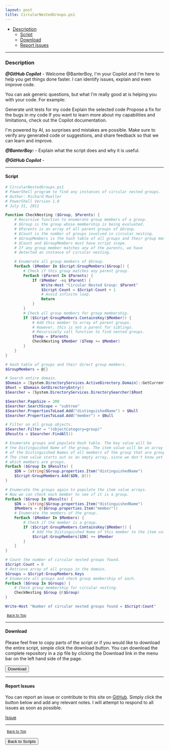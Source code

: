 ```yaml
---
layout: post
title: CircularNestedGroups.ps1
---
```


- [Description](#description)
  - [Script](#script)
  - [Download](#download)
  - [Report Issues](#report-issues)

---

### Description

**_@GitHub Copilot_** - Welcome @BanterBoy, I'm your Copilot and I'm here to help you get things done faster. I can identify issues, explain and even improve code.

You can ask generic questions, but what I'm really good at is helping you with your code. For example:

Generate unit tests for my code
Explain the selected code
Propose a fix for the bugs in my code
If you want to learn more about my capabilities and limitations, check out the Copilot documentation.

I'm powered by AI, so surprises and mistakes are possible. Make sure to verify any generated code or suggestions, and share feedback so that we can learn and improve.

**_@BanterBoy:_** - Explain what the script does and why it is useful.

**_@GitHub Copilot_** -

---

#### Script

```powershell
# CircularNestedGroups.ps1
# PowerShell program to find any instances of circular nested groups.
# Author: Richard Mueller
# PowerShell Version 1.0
# July 31, 2011

Function CheckNesting ($Group, $Parents) {
    # Recursive function to enumerate group members of a group.
    # $Group is the group whose membership is being evaluated.
    # $Parents is an array of all parent groups of $Group.
    # $Count is the number of groups involved in circular nesting.
    # $GroupMembers is the hash table of all groups and their group members.
    # $Count and $GroupMembers must have script scope.
    # If any group member matches any of the parents, we have
    # detected an instance of circular nesting.

    # Enumerate all group members of $Group.
    ForEach ($Member In $Script:GroupMembers[$Group]) {
        # Check if this group matches any parent group.
        ForEach ($Parent In $Parents) {
            If ($Member -eq $Parent) {
                Write-Host "Circular Nested Group: $Parent"
                $Script:Count = $Script:Count + 1
                # Avoid infinite loop.
                Return
            }
        }
        # Check all group members for group membership.
        If ($Script:GroupMembers.ContainsKey($Member)) {
            # Add this member to array of parent groups.
            # However, this is not a parent for siblings.
            # Recursively call function to find nested groups.
            $Temp = $Parents
            CheckNesting $Member ($Temp += $Member)
        }
    }
}

# Hash table of groups and their direct group members.
$GroupMembers = @{}

# Search entire domain.
$Domain = [System.DirectoryServices.ActiveDirectory.Domain]::GetCurrentDomain()
$Root = $Domain.GetDirectoryEntry()
$Searcher = [System.DirectoryServices.DirectorySearcher]$Root

$Searcher.PageSize = 200
$Searcher.SearchScope = "subtree"
$Searcher.PropertiesToLoad.Add("distinguishedName") > $Null
$Searcher.PropertiesToLoad.Add("member") > $Null

# Filter on all group objects.
$Searcher.Filter = "(objectCategory=group)"
$Results = $Searcher.FindAll()

# Enumerate groups and populate Hash table. The key value will be
# the Distinguished Name of the group. The item value will be an array
# of the Distinguished Names of all members of the group that are groups.
# The item value starts out as an empty array, since we don't know yet
# which members are groups.
ForEach ($Group In $Results) {
    $DN = [string]$Group.properties.Item("distinguishedName")
    $Script:GroupMembers.Add($DN, @())
}

# Enumerate the groups again to populate the item value arrays.
# Now we can check each member to see if it is a group.
ForEach ($Group In $Results) {
    $DN = [string]$Group.properties.Item("distinguishedName")
    $Members = @($Group.properties.Item("member"))
    # Enumerate the members of the group.
    ForEach ($Member In $Members) {
        # Check if the member is a group.
        If ($Script:GroupMembers.ContainsKey($Member)) {
            # Add the Distinguished Name of this member to the item value array.
            $Script:GroupMembers[$DN] += $Member
        }
    }
}

# Count the number of circular nested groups found.
$Script:Count = 0
# Retrieve array of all groups in the domain.
$Groups = $Script:GroupMembers.Keys
# Enumerate all groups and check group membership of each.
ForEach ($Group In $Groups) {
    # Check group membership for circular nesting.
    CheckNesting $Group @($Group)
}

Write-Host "Number of circular nested groups found = $Script:Count"
```

<span style="font-size:11px;"><a href="#"><i class="fas fa-caret-up" aria-hidden="true" style="color: white; margin-right:5px;"></i>Back to Top</a></span>

---

#### Download

Please feel free to copy parts of the script or if you would like to download the entire script, simple click the download button. You can download the complete repository in a zip file by clicking the Download link in the menu bar on the left hand side of the page.

<button class="btn" type="submit" onclick="window.open('/PowerShell/scripts/activeDirectory/CircularNestedGroups.ps1')">
    <i class="fa fa-cloud-download-alt">
    </i>
        Download
</button>

---

#### Report Issues

You can report an issue or contribute to this site on <a href="https://github.com/BanterBoy/scripts-blog/issues">GitHub</a>. Simply click the button below and add any relevant notes. I will attempt to respond to all issues as soon as possible.

<!-- Place this tag where you want the button to render. -->

<a class="github-button" href="https://github.com/BanterBoy/scripts-blog/issues/new?title=CircularNestedGroups.ps1&body=There is a problem with this function. Please find details below." data-show-count="true" aria-label="Issue BanterBoy/scripts-blog on GitHub">Issue</a>

---

<span style="font-size:11px;"><a href="#"><i class="fas fa-caret-up" aria-hidden="true" style="color: white; margin-right:5px;"></i>Back to Top</a></span>

<a href="/menu/_pages/scripts.html">
    <button class="btn">
        <i class='fas fa-reply'>
        </i>
            Back to Scripts
    </button>
</a>

[1]: http://ecotrust-canada.github.io/markdown-toc
[2]: https://github.com/googlearchive/code-prettify
